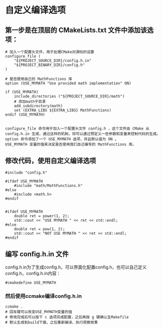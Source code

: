 # 自定义编译选项
## 第一步是在顶层的 CMakeLists.txt 文件中添加该选项：
```
# 加入一个配置头文件，用于处理CMake对源码的设置
configure_file (
    "${PROJECT_SOURCE_DIR}/config.h.in"
    "${PROJECT_BINARY_DIR}/config.h"
)

# 是否使用自己的 MathFunctions 库
option (USE_MYMATH "Use provided math implementation" ON)

if (USE_MYMATH)
    include_directories ("${PROJECT_SOURCE_DIR}/math")
    # 添加math子目录
    add_subdirectory(math)
    set (EXTRA_LIBS ${EXTRA_LIBS} MathFunctions)
endif (USE_MYMATH)


configure_file 命令用于加入一个配置头文件 config.h ，这个文件由 CMake 从 config.h.in 生成，通过这样的机制，将可以通过预定义一些参数和变量来控制代码的生成。
option 命令添加了一个 USE_MYMATH 选项，并且默认值为 ON 。
USE_MYMATH 变量的值来决定是否使用我们自己编写的 MathFunctions 库。
```
## 修改代码，使用自定义编译选项
```
#include "config.h"

#ifdef USE_MYMATH
    #include "math/MathFunctions.h"
#else
    #include <math.h>
#endif


#ifdef USE_MYMATH
    double ret = power(1, 2);
    std::cout << "USE MYMATH " << ret << std::endl;
#else
    double ret = pow(1, 2);
    std::cout << "NOT USE MYMATH " << ret << std::endl;
#endif
```

## 编写 config.h.in 文件
config.h.in为了生成config.h，可以界面化配置config.h，也可以自己定义config.h，config.h.in内容：
```
#cmakedefine USE_MYMATH
```
### 然后使用ccmake编译config.h.in
```
ccmake .
# 回车键可以改变USE_MYMATH变量的值
# 修改完成后可以按下 c 选项完成配置，之后再按 g 键确认生Makefile
# 默认生成到build下面，之后重新编译，执行观察效果
```
